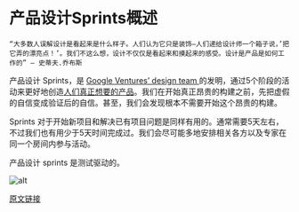 # 产品设计Sprints概述

```
“大多数人误解设计是看起来是什么样子。人们认为它只是装饰—人们递给设计师一个箱子说，’把它弄的漂亮点！’。我们不这么想，设计不仅仅是看起来和摸起来的感受。设计是产品是如何工作的” — 史蒂夫.乔布斯
```

产品设计 Sprints，是 [Google Ventures’ design team ](http://www.gv.com/design/)的发明，通过5个阶段的活动来更好地创造[人们真正想要的产品](http://paulgraham.com/good.html)。我们在开始真正昂贵的构建之前，先把虚假的自信变成验证后的自信。甚至，我们会发现根本不需要开始这个昂贵的构建。

Sprints 对于开始新项目和解决已有项目问题是同样有用的。通常需要5天左右，不过我们也有用少于5天时间完成过。我们会尽可能多地安排相关各方以及专家在同一个房间内参与活动。

产品设计 sprints 是测试驱动的。

![alt](http://beantalk.net/static/upload/201610/551efc358a2500bcc880bc6cab94b1d0.png)

[原文链接](https://thoughtbot.com/playbook/product-design-sprint/introduction)
